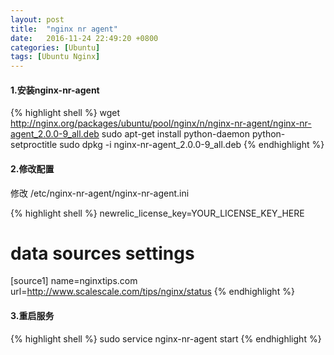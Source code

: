 ```yaml
---
layout: post
title:  "nginx nr agent"
date:   2016-11-24 22:49:20 +0800
categories: [Ubuntu]
tags: [Ubuntu Nginx]
---
```


#### 1.安装nginx-nr-agent
{% highlight shell %}
wget http://nginx.org/packages/ubuntu/pool/nginx/n/nginx-nr-agent/nginx-nr-agent_2.0.0-9_all.deb
sudo apt-get install python-daemon python-setproctitle
sudo dpkg -i nginx-nr-agent_2.0.0-9_all.deb
{% endhighlight %}

#### 2.修改配置
修改 /etc/nginx-nr-agent/nginx-nr-agent.ini

{% highlight shell %}
newrelic_license_key=YOUR_LICENSE_KEY_HERE

# data sources settings
[source1]
name=nginxtips.com
url=http://www.scalescale.com/tips/nginx/status
{% endhighlight %}

#### 3.重启服务
{% highlight shell %}
sudo service nginx-nr-agent start
{% endhighlight %}
